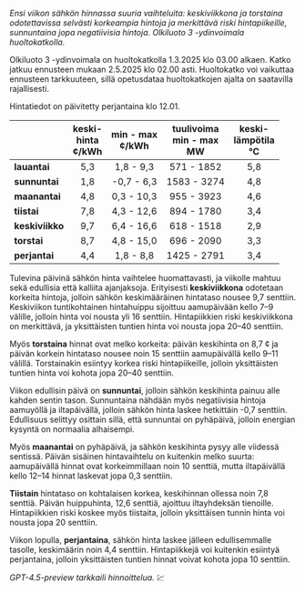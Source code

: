 *Ensi viikon sähkön hinnassa suuria vaihteluita: keskiviikkona ja torstaina odotettavissa selvästi korkeampia hintoja ja merkittävä riski hintapiikeille, sunnuntaina jopa negatiivisia hintoja. Olkiluoto 3 -ydinvoimala huoltokatkolla.*

Olkiluoto 3 -ydinvoimala on huoltokatkolla 1.3.2025 klo 03.00 alkaen. Katko jatkuu ennusteen mukaan 2.5.2025 klo 02.00 asti. Huoltokatko voi vaikuttaa ennusteen tarkkuuteen, sillä opetusdataa huoltokatkojen ajalta on saatavilla rajallisesti.

Hintatiedot on päivitetty perjantaina klo 12.01.

|              | keski-<br>hinta<br>¢/kWh | min - max<br>¢/kWh | tuulivoima<br>min - max<br>MW | keski-<br>lämpötila<br>°C |
|:-------------|:------------------------:|:------------------:|:----------------------------:|:--------------------------:|
| **lauantai**   |           5,3            |    1,8 - 9,3       |         571 - 1852           |            5,8             |
| **sunnuntai**  |           1,8            |   -0,7 - 6,3       |        1583 - 3274           |            4,8             |
| **maanantai**  |           4,8            |    0,3 - 10,3      |         955 - 3923           |            4,6             |
| **tiistai**    |           7,8            |    4,3 - 12,6      |         894 - 1780           |            3,4             |
| **keskiviikko**|           9,7            |    6,4 - 16,6      |         618 - 1518           |            2,9             |
| **torstai**    |           8,7            |    4,8 - 15,0      |         696 - 2090           |            3,3             |
| **perjantai**  |           4,4            |    1,8 - 8,8       |        1425 - 2791           |            3,4             |

Tulevina päivinä sähkön hinta vaihtelee huomattavasti, ja viikolle mahtuu sekä edullisia että kalliita ajanjaksoja. Erityisesti **keskiviikkona** odotetaan korkeita hintoja, jolloin sähkön keskimääräinen hintataso nousee 9,7 senttiin. Keskiviikon tuntikohtainen hintahuippu sijoittuu aamupäivään kello 7–9 välille, jolloin hinta voi nousta yli 16 senttiin. Hintapiikkien riski keskiviikkona on merkittävä, ja yksittäisten tuntien hinta voi nousta jopa 20–40 senttiin.

Myös **torstaina** hinnat ovat melko korkeita: päivän keskihinta on 8,7 ¢ ja päivän korkein hintataso nousee noin 15 senttiin aamupäivällä kello 9–11 välillä. Torstainakin esiintyy korkea riski hintapiikeille, jolloin yksittäisten tuntien hinta voi kohota jopa 20–40 senttiin.

Viikon edullisin päivä on **sunnuntai**, jolloin sähkön keskihinta painuu alle kahden sentin tason. Sunnuntaina nähdään myös negatiivisia hintoja aamuyöllä ja iltapäivällä, jolloin sähkön hinta laskee hetkittäin -0,7 senttiin. Edullisuus selittyy osittain sillä, että sunnuntai on pyhäpäivä, jolloin energian kysyntä on normaalia alhaisempi.

Myös **maanantai** on pyhäpäivä, ja sähkön keskihinta pysyy alle viidessä sentissä. Päivän sisäinen hintavaihtelu on kuitenkin melko suurta: aamupäivällä hinnat ovat korkeimmillaan noin 10 senttiä, mutta iltapäivällä kello 12–14 hinnat laskevat jopa 0,3 senttiin.

**Tiistain** hintataso on kohtalaisen korkea, keskihinnan ollessa noin 7,8 senttiä. Päivän huippuhinta, 12,6 senttiä, ajoittuu iltayhdeksän tienoille. Hintapiikkien riski koskee myös tiistaita, jolloin yksittäisen tunnin hinta voi nousta jopa 20 senttiin.

Viikon lopulla, **perjantaina**, sähkön hinta laskee jälleen edullisemmalle tasolle, keskimäärin noin 4,4 senttiin. Hintapiikkejä voi kuitenkin esiintyä perjantaina, jolloin yksittäisten tuntien hinnat voivat kohota jopa 10 senttiin.

*GPT-4.5-preview tarkkaili hinnoittelua.* 💹
